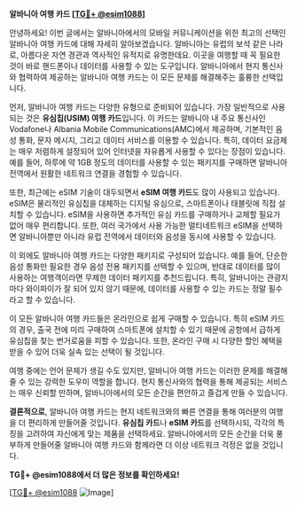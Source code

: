 **알바니아 여행 카드 [[TG💪+ @esim1088](https://t.me/s/esim1088)]**

안녕하세요! 이번 글에서는 알바니아에서의 모바일 커뮤니케이션을 위한 최고의 선택인 알바니아 여행 카드에 대해 자세히 알아보겠습니다. 알바니아는 유럽의 보석 같은 나라로, 아름다운 자연 경관과 역사적인 유적지로 유명한데요. 이곳을 여행할 때 꼭 필요한 것이 바로 핸드폰이나 데이터를 사용할 수 있는 도구입니다. 알바니아에서 현지 통신사와 협력하여 제공하는 알바니아 여행 카드는 이 모든 문제를 해결해주는 훌륭한 선택입니다.

먼저, 알바니아 여행 카드는 다양한 유형으로 준비되어 있습니다. 가장 일반적으로 사용되는 것은 **유심칩(USIM) 여행 카드**입니다. 이 카드는 알바니아 내 주요 통신사인 Vodafone나 Albania Mobile Communications(AMC)에서 제공하며, 기본적인 음성 통화, 문자 메시지, 그리고 데이터 서비스를 이용할 수 있습니다. 특히, 데이터 요금제는 매우 저렴하게 설정되어 있어 인터넷을 자유롭게 사용할 수 있다는 장점이 있습니다. 예를 들어, 하루에 약 1GB 정도의 데이터를 사용할 수 있는 패키지를 구매하면 알바니아 전역에서 원활한 네트워크 연결을 경험할 수 있습니다.

또한, 최근에는 eSIM 기술이 대두되면서 **eSIM 여행 카드**도 많이 사용되고 있습니다. eSIM은 물리적인 유심칩을 대체하는 디지털 유심으로, 스마트폰이나 태블릿에 직접 설치할 수 있습니다. eSIM을 사용하면 추가적인 유심 카드를 구매하거나 교체할 필요가 없어 매우 편리합니다. 또한, 여러 국가에서 사용 가능한 멀티네트워크 eSIM을 선택하면 알바니아뿐만 아니라 유럽 전역에서 데이터와 음성을 동시에 사용할 수 있습니다.

이 외에도 알바니아 여행 카드는 다양한 패키지로 구성되어 있습니다. 예를 들어, 단순한 음성 통화만 필요한 경우 음성 전용 패키지를 선택할 수 있으며, 반대로 데이터를 많이 사용하는 여행객이라면 무제한 데이터 패키지를 추천드립니다. 특히, 알바니아는 관광지마다 와이파이가 잘 되어 있지 않기 때문에, 데이터를 사용할 수 있는 카드는 정말 필수라고 할 수 있습니다.

이 모든 알바니아 여행 카드들은 온라인으로 쉽게 구매할 수 있습니다. 특히 eSIM 카드의 경우, 출국 전에 미리 구매하여 스마트폰에 설치할 수 있기 때문에 공항에서 급하게 유심칩을 찾는 번거로움을 피할 수 있습니다. 또한, 온라인 구매 시 다양한 할인 혜택을 받을 수 있어 더욱 실속 있는 선택이 될 것입니다.

여행 중에는 언어 문제가 생길 수도 있지만, 알바니아 여행 카드는 이러한 문제를 해결해 줄 수 있는 강력한 도우미 역할을 합니다. 현지 통신사와의 협력을 통해 제공되는 서비스는 매우 신뢰할 만하며, 알바니아에서의 모든 순간을 편안하고 즐겁게 만들 수 있습니다.

**결론적으로**, 알바니아 여행 카드는 현지 네트워크와의 빠른 연결을 통해 여러분의 여행을 더 편리하게 만들어줄 것입니다. **유심칩 카드**나 **eSIM 카드**를 선택하시되, 각각의 특징을 고려하여 자신에게 맞는 제품을 선택하세요. 알바니아에서의 모든 순간을 더욱 풍부하게 만들어줄 알바니아 여행 카드와 함께라면 더 이상 네트워크 걱정은 없을 것입니다.

**TG💪+ @esim1088에서 더 많은 정보를 확인하세요!** 

[[TG💪+ @esim1088](https://t.me/s/esim1088) ![Image](https://i.postimg.cc/Y0z9fWf4/image.png)]